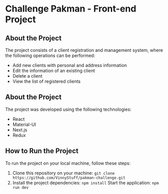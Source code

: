 Challenge Pakman - Front-end Project
===========


## About the Project
The project consists of a client registration and management system, where the following operations can be performed:
* Add new clients with personal and address information
* Edit the information of an existing client
* Delete a client
* View the list of registered clients

## About the Project
The project was developed using the following technologies:
* React
* Material-UI
* Next.js
* Redux

## How to Run the Project
To run the project on your local machine, follow these steps:

1. Clone this repository on your machine:
`git clone https://github.com/VinnyStuff/pakman-challenge.git`
2. Install the project dependencies:
`npm install`
Start the application:
`npm run dev`

